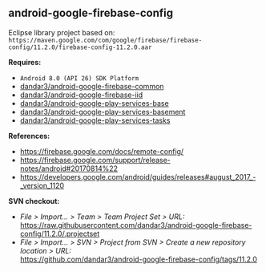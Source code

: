 ## android-google-firebase-config

Eclipse library project based on:<br/>
`https://maven.google.com/com/google/firebase/firebase-config/11.2.0/firebase-config-11.2.0.aar`

**Requires:**
- `Android 8.0 (API 26) SDK Platform`
- [dandar3/android-google-firebase-common](https://github.com/dandar3/android-google-firebase-common/tree/11.2.0)
- [dandar3/android-google-firebase-iid](https://github.com/dandar3/android-google-firebase-iid/tree/11.2.0)
- [dandar3/android-google-play-services-base](https://github.com/dandar3/android-google-play-services-base/tree/11.2.0)
- [dandar3/android-google-play-services-basement](https://github.com/dandar3/android-google-play-services-basement/tree/11.2.0)
- [dandar3/android-google-play-services-tasks](https://github.com/dandar3/android-google-play-services-tasks/tree/11.2.0)

**References:**
- https://firebase.google.com/docs/remote-config/
- https://firebase.google.com/support/release-notes/android#20170814%22
- https://developers.google.com/android/guides/releases#august_2017_-_version_1120

**SVN checkout:**
- _File > Import... > Team > Team Project Set > URL:_<br/>
  https://raw.githubusercontent.com/dandar3/android-google-firebase-config/11.2.0/.projectset
- _File > Import... > SVN > Project from SVN > Create a new repository location > URL:_<br/> 
  https://github.com/dandar3/android-google-firebase-config/tags/11.2.0